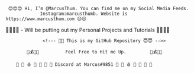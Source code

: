     😍😍😍 Hi, I’m @MarcusThum. You can find me on my Social Media Feeds. 
                 Instagram:marcusthumb. Website is https://www.marcusthum.com 😍😍
          
  🤑🤯🤑🤯    - Will be putting out my Personal Projects and Tutorials 🤑🤯🤑🤯
 
                  <!--- 🦾🦾 This is my GitHub Repository 😇😇 -->>
                    
            🧱💰📡📧          Feel Free to Hit me Up.         🧱💰📡📧
   
        💊 💉 🩸 🧬 🦠 🧫 🧪 Discord at Marcus#9851 💊 💉 🩸 🧬 🦠 🧫 🧪
